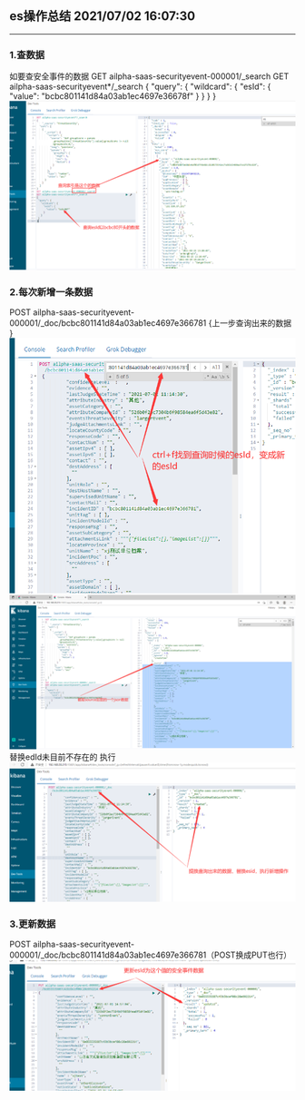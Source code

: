 ## es操作总结  2021/07/02 16:07:30 
---
### 1.查数据
如要查安全事件的数据
GET ailpha-saas-securityevent-000001/_search
GET ailpha-saas-securityevent*/_search
{
 "query": {
   "wildcard": {
     "esId": {
       "value": "bcbc801141d84a03ab1ec4697e36678f"
     }
   }
 }
}
![img.png](截图/es操作截图/img.png)
### 2.每次新增一条数据
POST ailpha-saas-securityevent-000001/_doc/bcbc801141d84a03ab1ec4697e366781
{上一步查询出来的数据
}
![img_4.png](截图/es操作截图/img_4.png)
![img_1.png](截图/es操作截图/img_1.png)
替换edId未目前不存在的 执行
![img_2.png](截图/es操作截图/img_2.png)
### 3.更新数据
POST ailpha-saas-securityevent-000001/_doc/bcbc801141d84a03ab1ec4697e366781（POST换成PUT也行）
![img_3.png](截图/es操作截图/img_3.png)